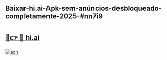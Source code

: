 ## Baixar-hi.ai-Apk-sem-anúncios-desbloqueado-completamente-2025-#nn7i9

# <h2><a href="https://ainizakaria.my?title=hi.ai&ref=20M">🔗👉 🔴 hi.ai</a></h2>

[![acn](https://github.com/user-attachments/assets/0f9c940e-d8b0-45ae-aac7-cd30a18b3e1c)](https://ainizakaria.my?title=hi.ai&ref=20M)

